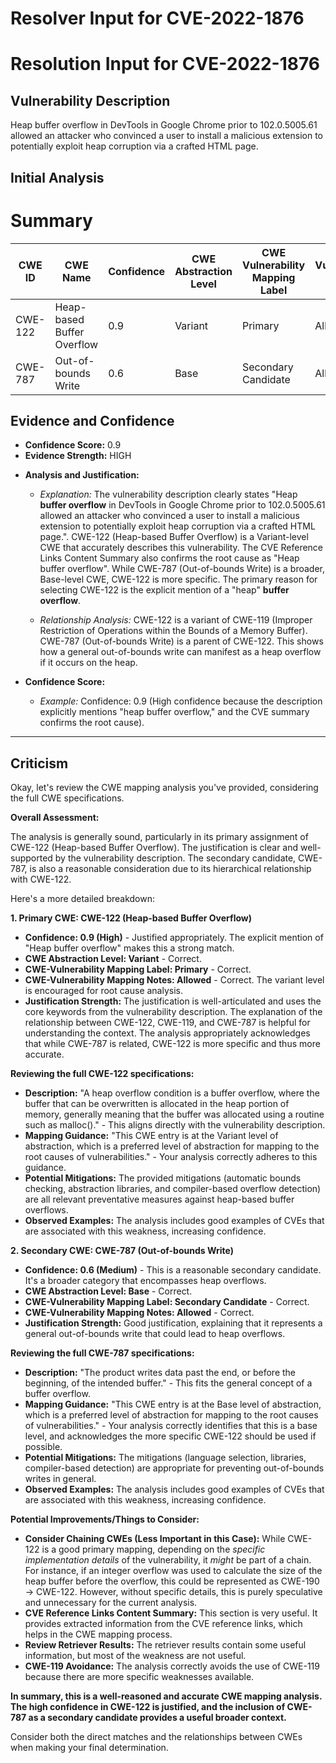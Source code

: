 # Resolver Input for CVE-2022-1876

# Resolution Input for CVE-2022-1876

## Vulnerability Description
Heap buffer overflow in DevTools in Google Chrome prior to 102.0.5005.61 allowed an attacker who convinced a user to install a malicious extension to potentially exploit heap corruption via a crafted HTML page.

## Initial Analysis
# Summary
| CWE ID | CWE Name | Confidence | CWE Abstraction Level | CWE Vulnerability Mapping Label | CWE-Vulnerability Mapping Notes |
|---|---|---|---|---|---|
| CWE-122 | Heap-based Buffer Overflow | 0.9 | Variant |  Primary | Allowed |
| CWE-787 | Out-of-bounds Write | 0.6 | Base | Secondary Candidate | Allowed |

## Evidence and Confidence

*   **Confidence Score:** 0.9
*   **Evidence Strength:** HIGH

- **Analysis and Justification:**  
  - *Explanation:* The vulnerability description clearly states "Heap **buffer overflow** in DevTools in Google Chrome prior to 102.0.5005.61 allowed an attacker who convinced a user to install a malicious extension to potentially exploit heap corruption via a crafted HTML page.". CWE-122 (Heap-based Buffer Overflow) is a Variant-level CWE that accurately describes this vulnerability. The CVE Reference Links Content Summary also confirms the root cause as "Heap buffer overflow". While CWE-787 (Out-of-bounds Write) is a broader, Base-level CWE, CWE-122 is more specific. The primary reason for selecting CWE-122 is the explicit mention of a "heap" **buffer overflow**.
  
  - *Relationship Analysis:* CWE-122 is a variant of CWE-119 (Improper Restriction of Operations within the Bounds of a Memory Buffer). CWE-787 (Out-of-bounds Write) is a parent of CWE-122. This shows how a general out-of-bounds write can manifest as a heap overflow if it occurs on the heap.

- **Confidence Score:**  
  - *Example:* Confidence: 0.9 (High confidence because the description explicitly mentions "heap buffer overflow," and the CVE summary confirms the root cause).

---

## Criticism
Okay, let's review the CWE mapping analysis you've provided, considering the full CWE specifications.

**Overall Assessment:**

The analysis is generally sound, particularly in its primary assignment of CWE-122 (Heap-based Buffer Overflow). The justification is clear and well-supported by the vulnerability description. The secondary candidate, CWE-787, is also a reasonable consideration due to its hierarchical relationship with CWE-122.

Here's a more detailed breakdown:

**1. Primary CWE: CWE-122 (Heap-based Buffer Overflow)**

*   **Confidence: 0.9 (High)** - Justified appropriately. The explicit mention of "Heap buffer overflow" makes this a strong match.
*   **CWE Abstraction Level: Variant** - Correct.
*   **CWE-Vulnerability Mapping Label: Primary** - Correct.
*   **CWE-Vulnerability Mapping Notes: Allowed** - Correct.  The variant level is encouraged for root cause analysis.
*   **Justification Strength:** The justification is well-articulated and uses the core keywords from the vulnerability description. The explanation of the relationship between CWE-122, CWE-119, and CWE-787 is helpful for understanding the context. The analysis appropriately acknowledges that while CWE-787 is related, CWE-122 is more specific and thus more accurate.

**Reviewing the full CWE-122 specifications:**

*   **Description:** "A heap overflow condition is a buffer overflow, where the buffer that can be overwritten is allocated in the heap portion of memory, generally meaning that the buffer was allocated using a routine such as malloc()." - This aligns directly with the vulnerability description.
*   **Mapping Guidance:** "This CWE entry is at the Variant level of abstraction, which is a preferred level of abstraction for mapping to the root causes of vulnerabilities." - Your analysis correctly adheres to this guidance.
*   **Potential Mitigations:** The provided mitigations (automatic bounds checking, abstraction libraries, and compiler-based overflow detection) are all relevant preventative measures against heap-based buffer overflows.
*   **Observed Examples:**  The analysis includes good examples of CVEs that are associated with this weakness, increasing confidence.

**2. Secondary CWE: CWE-787 (Out-of-bounds Write)**

*   **Confidence: 0.6 (Medium)** - This is a reasonable secondary candidate.  It's a broader category that encompasses heap overflows.
*   **CWE Abstraction Level: Base** - Correct.
*   **CWE-Vulnerability Mapping Label: Secondary Candidate** - Correct.
*   **CWE-Vulnerability Mapping Notes: Allowed** - Correct.
*   **Justification Strength:** Good justification, explaining that it represents a general out-of-bounds write that could lead to heap overflows.

**Reviewing the full CWE-787 specifications:**

*   **Description:** "The product writes data past the end, or before the beginning, of the intended buffer." - This fits the general concept of a buffer overflow.
*   **Mapping Guidance:** "This CWE entry is at the Base level of abstraction, which is a preferred level of abstraction for mapping to the root causes of vulnerabilities." - Your analysis correctly identifies that this is a base level, and acknowledges the more specific CWE-122 should be used if possible.
*   **Potential Mitigations:**  The mitigations (language selection, libraries, compiler-based detection) are appropriate for preventing out-of-bounds writes in general.
*   **Observed Examples:** The analysis includes good examples of CVEs that are associated with this weakness, increasing confidence.

**Potential Improvements/Things to Consider:**

*   **Consider Chaining CWEs (Less Important in this Case):** While CWE-122 is a good primary mapping, depending on the *specific implementation details* of the vulnerability, it *might* be part of a chain. For instance, if an integer overflow was used to calculate the size of the heap buffer before the overflow, this could be represented as CWE-190 -> CWE-122. However, without specific details, this is purely speculative and unnecessary for the current analysis.
*   **CVE Reference Links Content Summary:**  This section is very useful. It provides extracted information from the CVE reference links, which helps in the CWE mapping process.
*  **Review Retriever Results:** The retriever results contain some useful information, but most of the weakness are not useful.
*   **CWE-119 Avoidance:** The analysis correctly avoids the use of CWE-119 because there are more specific weaknesses available.

**In summary, this is a well-reasoned and accurate CWE mapping analysis. The high confidence in CWE-122 is justified, and the inclusion of CWE-787 as a secondary candidate provides a useful broader context.**

Consider both the direct matches and the relationships between CWEs
when making your final determination.
        